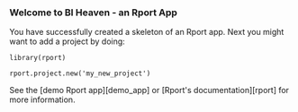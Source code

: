 ### Welcome to BI Heaven - an Rport App

You have successfully created a skeleton of an Rport app. Next you might want to
add a project by doing:

    library(rport)

    rport.project.new('my_new_project')

See the [demo Rport app][demo_app] or [Rport's documentation][rport] for more
information.

[blog_post]: http://big-elephants.com/rport-the-r-package-for-sql-databases "Introducing Rport"
[source_code]: http://github.com/adeven/rport "Rport Source Code"
